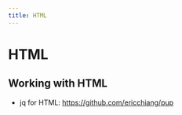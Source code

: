 ```yaml
---
title: HTML
---
```


# HTML

## Working with HTML

- jq for HTML: https://github.com/ericchiang/pup
